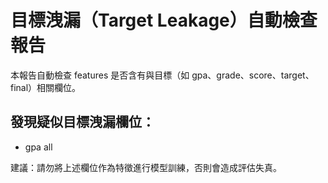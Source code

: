 # 目標洩漏（Target Leakage）自動檢查報告
本報告自動檢查 features 是否含有與目標（如 gpa、grade、score、target、final）相關欄位。

## 發現疑似目標洩漏欄位：
- gpa all

建議：請勿將上述欄位作為特徵進行模型訓練，否則會造成評估失真。
